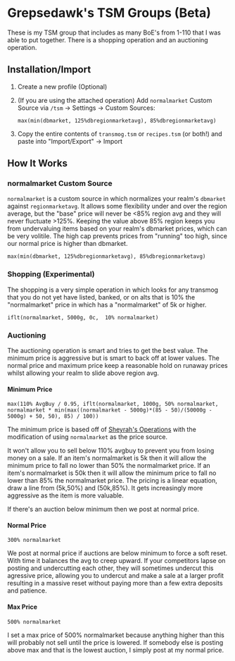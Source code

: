 # Grepsedawk's TSM Groups (Beta)

These is my TSM group that includes as many BoE's from 1-110 that I was able to put together. There is a shopping operation and an auctioning operation.

## Installation/Import

1. Create a new profile (Optional)
1. (If you are using the attached operation) Add `normalmarket` Custom Source via `/tsm` -> Settings -> Custom Sources:

    ```tsm
    max(min(dbmarket, 125%dbregionmarketavg), 85%dbregionmarketavg)
    ```

1. Copy the entire contents of `transmog.tsm` or `recipes.tsm` (or both!) and paste into "Import/Export" -> Import

## How It Works

### normalmarket Custom Source

`normalmarket` is a custom source in which normalizes your realm's `dbmarket` against `regionmarketavg`. It allows some flexibility under and over the region average, but the "base" price will never be <85% region avg and they will never fluctuate >125%. Keeping the value above 85% region keeps you from undervaluing items based on your realm's dbmarket prices, which can be very volitile. The high cap prevents prices from "running" too high, since our normal price is higher than dbmarket.

```tsm
max(min(dbmarket, 125%dbregionmarketavg), 85%dbregionmarketavg)
```

### Shopping (Experimental)

The shopping is a very simple operation in which looks for any transmog that you do not yet have listed, banked, or on alts that is 10% the "normalmarket" price in which has a "normalmarket" of 5k or higher.

```tsm
iflt(normalmarket, 5000g, 0c,  10% normalmarket)
```

### Auctioning

The auctioning operation is smart and tries to get the best value. The minimum price is aggressive but is smart to back off at lower values. The normal price and maximum price keep a reasonable hold on runaway prices whilst allowing your realm to slide above region avg.

#### Minimum Price

```tsm
max(110% AvgBuy / 0.95, iflt(normalmarket, 1000g, 50% normalmarket, normalmarket * min(max((normalmarket - 5000g)*(85 - 50)/(50000g - 5000g) + 50, 50), 85) / 100))
```

The minimum price is based off of [Sheyrah's Operations](https://www.reddit.com/r/woweconomy/comments/93hcpw/sheyrahs_transmog_operation_explained/) with the modification of using `normalmarket` as the price source.

It won't allow you to sell below 110% avgbuy to prevent you from losing money on a sale.
If an item's normalmarket is 5k then it will allow the minimum price to fall no lower than 50% the normalmarket price.
If an item's normalmarket is 50k then it will allow the minimum price to fall no lower than 85% the normalmarket price.
The pricing is a linear equation, draw a line from (5k,50%) and (50k,85%). It gets increasingly more aggressive as the item is more valuable.

If there's an auction below minimum then we post at normal price.


#### Normal Price

```tsm
300% normalmarket
```

We post at normal price if auctions are below minimum to force a soft reset. With time it balances the avg to creep upward. If your competitors lapse on posting and undercutting each other, they will sometimes undercut this agressive price, allowing you to undercut and make a sale at a larger profit resulting in a massive reset without paying more than a few extra deposits and patience.

#### Max Price

```tsm
500% normalmarket
```

I set a max price of 500% normalmarket because anything higher than this will probably not sell until the price is lowered. If somebody else is posting above max and that is the lowest auction, I simply post at my normal price.
